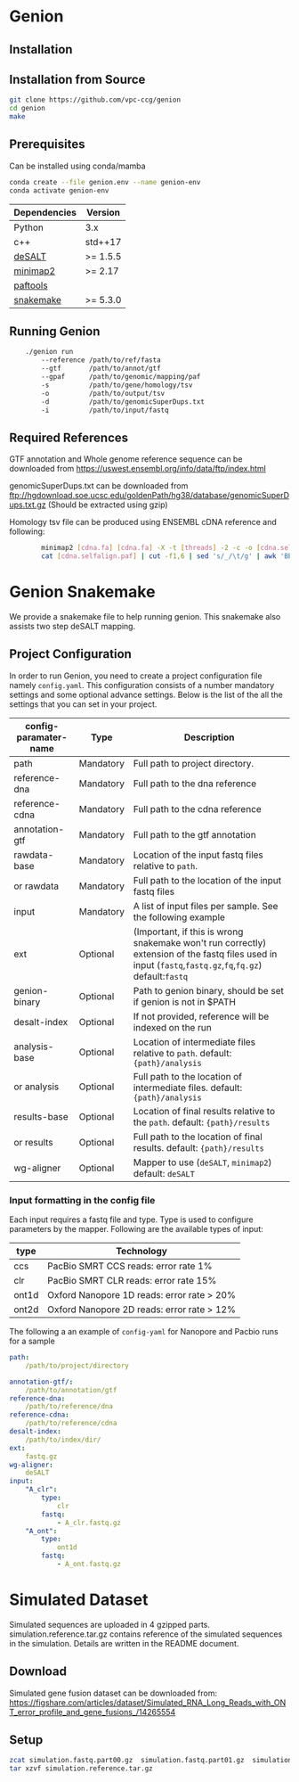 # Genion
## Installation


## Installation from Source
```bash
git clone https://github.com/vpc-ccg/genion
cd genion
make
```

## Prerequisites

Can be installed using conda/mamba
```bash
conda create --file genion.env --name genion-env
conda activate genion-env
```

|Dependencies | Version |
|-------- |-----|
|Python   | 3.x |
|c++ | std++17 |
|[deSALT](https://github.com/ydLiu-HIT/deSALT) | >= 1.5.5 |
|[minimap2](https://github.com/lh3/minimap2/tree/master/misc) | >= 2.17 |
|[paftools](https://github.com/lh3/minimap2/tree/master/misc) |  |
|[snakemake](https://snakemake.readthedocs.io/en/stable/) | >= 5.3.0 |


## Running Genion

```bash
    ./genion run
        --reference /path/to/ref/fasta
        --gtf       /path/to/annot/gtf
        --gpaf      /path/to/genomic/mapping/paf 
        -s          /path/to/gene/homology/tsv
        -o          /path/to/output/tsv
        -d          /path/to/genomicSuperDups.txt
        -i          /path/to/input/fastq
```

## Required References 

GTF annotation and Whole genome reference sequence can be downloaded from https://uswest.ensembl.org/info/data/ftp/index.html

genomicSuperDups.txt can be downloaded from  ftp://hgdownload.soe.ucsc.edu/goldenPath/hg38/database/genomicSuperDups.txt.gz (Should be extracted using gzip)

Homology tsv file can be produced using ENSEMBL cDNA reference and following:

```bash
        minimap2 [cdna.fa] [cdna.fa] -X -t [threads] -2 -c -o [cdna.selfalign.paf]
        cat [cdna.selfalign.paf] | cut -f1,6 | sed 's/_/\t/g' | awk 'BEGIN{OFS=\"\\t\";}{print substr($1,1,15),substr($2,1,15),substr($3,1,15),substr($4,1,15);}' | awk '$1!=$3' | sort | uniq > [cdna.selfalign.tsv]
```

# Genion Snakemake
We provide a snakemake file to help running genion. This snakemake also assists two step deSALT mapping.
## Project Configuration
In order to run Genion, you need to create a project configuration file namely ``config.yaml``. 
This configuration consists of a number mandatory settings and some optional advance settings. 
Below is the list of the all the settings that you can set in your project.

|config-paramater-name | Type | Description|
|------------------------------|-----------|--------------------------------------------------------------------------------------------------------------------------------------|
| path                          | Mandatory | Full path to project directory.  |
| reference-dna                 | Mandatory | Full path to the dna reference                |
| reference-cdna                | Mandatory | Full path to the cdna reference                |
| annotation-gtf                 | Mandatory | Full path to the gtf annotation                |
| rawdata-base                  | Mandatory | Location of the input fastq files relative to ``path``.                                                         |
| or rawdata                       | Mandatory | Full path to the location of the input fastq files                                                        |
| input                        | Mandatory | A list of input files per sample. See the following example     |
| ext                          | Optional  | (Important, if this is wrong snakemake won't run correctly) extension of the fastq files used in input (``fastq``,``fastq.gz``,``fq``,``fq.gz``) default:``fastq`` |
| genion-binary                | Optional  | Path to genion binary, should be set if genion is not in $PATH ||
| desalt-index                 | Optional  | If not provided, reference will be indexed on the run ||
| analysis-base                | Optional  | Location of intermediate files relative to ``path``. default: ``{path}/analysis``|
| or analysis                  | Optional  | Full path to the location of intermediate files. default: ``{path}/analysis``|
| results-base                 | Optional  | Location of final results relative to the ``path``. default: ``{path}/results``  |
| or results                   | Optional  | Full path to the location of final results. default: ``{path}/results``  |
| wg-aligner                   | Optional  | Mapper to use (``deSALT``, ``minimap2``) default: ``deSALT``                                                                      |

### Input formatting in the config file
Each input requires a fastq file and type. Type is used to configure parameters by the mapper.
Following are the available types of input:

|type   |   Technology                                  |
|-------|-----------------------------------------------|
|ccs    |   PacBio SMRT CCS reads: error rate 1%        |
|clr    |   PacBio SMRT CLR reads: error rate 15%       |
|ont1d  |   Oxford Nanopore 1D reads: error rate > 20%  |
|ont2d  |   Oxford Nanopore 2D reads: error rate > 12%  |

The following a an example of ``config-yaml`` for Nanopore and Pacbio runs for a sample
```yaml
path:
    /path/to/project/directory

annotation-gtf/:
    /path/to/annotation/gtf
reference-dna:
    /path/to/reference/dna
reference-cdna:
    /path/to/reference/cdna
desalt-index:
    /path/to/index/dir/
ext:
    fastq.gz
wg-aligner:
    deSALT
input:
    "A_clr":
        type:
            clr
        fastq:
            - A_clr.fastq.gz
    "A_ont":
        type:
            ont1d
        fastq:
            - A_ont.fastq.gz
```

# Simulated Dataset

Simulated sequences are uploaded in 4 gzipped parts.
simulation.reference.tar.gz contains reference of the simulated sequences in the simulation. Details are written in the README document.

## Download
Simulated gene fusion dataset can be downloaded from:
https://figshare.com/articles/dataset/Simulated_RNA_Long_Reads_with_ONT_error_profile_and_gene_fusions_/14265554


## Setup
```bash
zcat simulation.fastq.part00.gz  simulation.fastq.part01.gz  simulation.fastq.part02.gz  simulation.fastq.part03.gz > simulation.fastq
tar xzvf simulation.reference.tar.gz 
```







